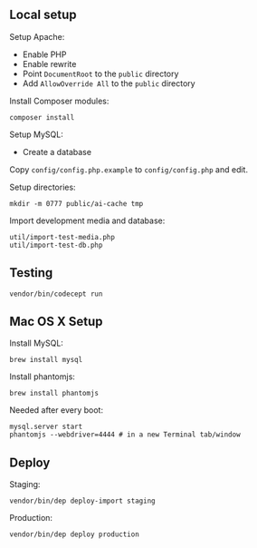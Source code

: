 ## Local setup

Setup Apache:

- Enable PHP
- Enable rewrite
- Point `DocumentRoot` to the `public` directory
- Add `AllowOverride All` to the `public` directory

Install Composer modules:

    composer install

Setup MySQL:

- Create a database

Copy `config/config.php.example` to `config/config.php` and edit.

Setup directories:

    mkdir -m 0777 public/ai-cache tmp

Import development media and database:

    util/import-test-media.php
    util/import-test-db.php

## Testing

    vendor/bin/codecept run

## Mac OS X Setup

Install MySQL:

    brew install mysql

Install phantomjs:

    brew install phantomjs

Needed after every boot:

    mysql.server start
    phantomjs --webdriver=4444 # in a new Terminal tab/window

## Deploy

Staging:

    vendor/bin/dep deploy-import staging

Production:

    vendor/bin/dep deploy production
